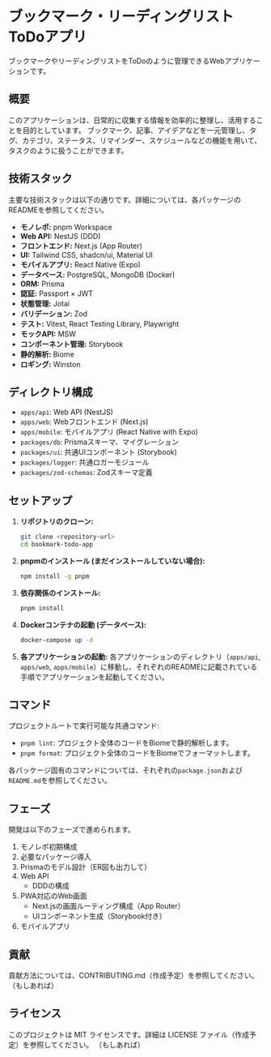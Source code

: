 # ブックマーク・リーディングリスト ToDoアプリ

ブックマークやリーディングリストをToDoのように管理できるWebアプリケーションです。

## 概要

このアプリケーションは、日常的に収集する情報を効率的に整理し、活用することを目的としています。
ブックマーク、記事、アイデアなどを一元管理し、タグ、カテゴリ、ステータス、リマインダー、スケジュールなどの機能を用いて、タスクのように扱うことができます。

## 技術スタック

主要な技術スタックは以下の通りです。詳細については、各パッケージのREADMEを参照してください。

- **モノレポ:** pnpm Workspace
- **Web API:** NestJS (DDD)
- **フロントエンド:** Next.js (App Router)
- **UI:** Tailwind CSS, shadcn/ui, Material UI
- **モバイルアプリ:** React Native (Expo)
- **データベース:** PostgreSQL, MongoDB (Docker)
- **ORM:** Prisma
- **認証:** Passport × JWT
- **状態管理:** Jotai
- **バリデーション:** Zod
- **テスト:** Vitest, React Testing Library, Playwright
- **モックAPI:** MSW
- **コンポーネント管理:** Storybook
- **静的解析:** Biome
- **ロギング:** Winston

## ディレクトリ構成

- `apps/api`: Web API (NestJS)
- `apps/web`: Webフロントエンド (Next.js)
- `apps/mobile`: モバイルアプリ (React Native with Expo)
- `packages/db`: Prismaスキーマ、マイグレーション
- `packages/ui`: 共通UIコンポーネント (Storybook)
- `packages/logger`: 共通ロガーモジュール
- `packages/zod-schemas`: Zodスキーマ定義

## セットアップ

1. **リポジトリのクローン:**
   ```bash
   git clone <repository-url>
   cd bookmark-todo-app
   ```

2. **pnpmのインストール (まだインストールしていない場合):**
   ```bash
   npm install -g pnpm
   ```

3. **依存関係のインストール:**
   ```bash
   pnpm install
   ```

4. **Dockerコンテナの起動 (データベース):**
   ```bash
   docker-compose up -d
   ```

5. **各アプリケーションの起動:**
   各アプリケーションのディレクトリ（`apps/api`, `apps/web`, `apps/mobile`）に移動し、それぞれのREADMEに記載されている手順でアプリケーションを起動してください。

## コマンド

プロジェクトルートで実行可能な共通コマンド:

- `pnpm lint`: プロジェクト全体のコードをBiomeで静的解析します。
- `pnpm format`: プロジェクト全体のコードをBiomeでフォーマットします。

各パッケージ固有のコマンドについては、それぞれの`package.json`および`README.md`を参照してください。

## フェーズ

開発は以下のフェーズで進められます。

1. モノレポ初期構成
2. 必要なパッケージ導入
3. Prismaのモデル設計（ER図も出力して）
4. Web API
   - DDDの構成
5. PWA対応のWeb画面
   - Next.jsの画面ルーティング構成（App Router）
   - UIコンポーネント生成（Storybook付き）
6. モバイルアプリ

## 貢献

貢献方法については、CONTRIBUTING.md（作成予定）を参照してください。
（もしあれば）

## ライセンス

このプロジェクトは MIT ライセンスです。詳細は LICENSE ファイル（作成予定）を参照してください。
（もしあれば）
